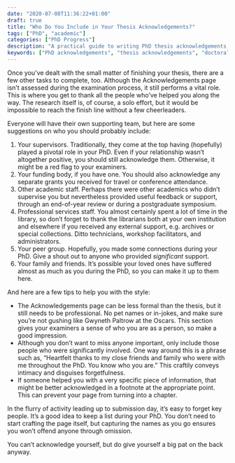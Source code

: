 ```yaml
---
date: "2020-07-08T11:36:22+01:00"
draft: true
title: "Who Do You Include in Your Thesis Acknowledgements?"
tags: ["PhD", "academic"]
categories: ["PhD Progress"]
description: "A practical guide to writing PhD thesis acknowledgements, covering who to thank from supervisors to librarians, plus style tips to strike the right professional tone. Essential advice for doctoral researchers approaching submission."
keywords: ["PhD acknowledgements", "thesis acknowledgements", "doctoral thesis", "PhD writing", "thesis submission", "academic writing", "PhD supervisors", "dissertation acknowledgements", "graduate school", "PhD completion"]
---
```


Once you’ve dealt with the small matter of finishing your thesis, there are a few other tasks to complete, too. Although the Acknowledgements page isn’t assessed during the examination process, it still performs a vital role. This is where you get to thank all the people who’ve helped you along the way. The research itself is, of course, a solo effort, but it would be impossible to reach the finish line without a few cheerleaders.

Everyone will have their own supporting team, but here are some suggestions on who you should probably include:

1. Your supervisors. Traditionally, they come at the top having (hopefully) played a pivotal role in your PhD. Even if your relationship wasn’t altogether positive, you should still acknowledge them. Otherwise, it might be a red flag to your examiners.
2. Your funding body, if you have one. You should also acknowledge any separate grants you received for travel or conference attendance.
3. Other academic staff. Perhaps there were other academics who didn’t supervise you but nevertheless provided useful feedback or support, through an end-of-year review or during a postgraduate symposium.
4. Professional services staff. You almost certainly spent a lot of time in the library, so don’t forget to thank the librarians both at your own institution and elsewhere if you received any external support, e.g. archives or special collections. Ditto technicians, workshop facilitators, and administrators. 
5. Your peer group. Hopefully, you made some connections during your PhD. Give a shout out to anyone who provided _significant_ support. 
6. Your family and friends. It’s possible your loved ones have suffered almost as much as you during the PhD, so you can make it up to them here.

And here are a few tips to help you with the style:

- The Acknowledgements page can be less formal than the thesis, but it still needs to be professional. No pet names or in-jokes, and make sure you’re not gushing like Gwyneth Paltrow at the Oscars. This section gives your examiners a sense of who you are as a person, so make a good impression.
- Although you don’t want to miss anyone important, only include those people who were significantly involved. One way around this is a phrase such as, “Heartfelt thanks to my close friends and family who were with me throughout the PhD. You know who you are.” This craftily conveys intimacy and disguises forgetfulness.
- If someone helped you with a very specific piece of information, that might be better acknowledged in a footnote at the appropriate point. This can prevent your page from turning into a chapter.

In the flurry of activity leading up to submission day, it’s easy to forget key people. It’s a good idea to keep a list during your PhD. You don’t need to start crafting the page itself, but capturing the names as you go ensures you won’t offend anyone through omission.

You can’t acknowledge yourself, but do give yourself a big pat on the back anyway.